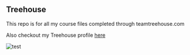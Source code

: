 ## Treehouse

This repo is for all my course files completed through teamtreehouse.com

Also checkout my Treehouse profile [here](https://teamtreehouse.com/df12)

![test](https://user-images.githubusercontent.com/57194258/68078018-9b2cb700-fdce-11e9-8edf-f8bd0e3b0a69.jpg)
